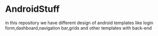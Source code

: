 # AndroidStuff
in this repository we have different design of android templates like login form,dashboard,navigation bar,grids and other templates with back-end

